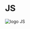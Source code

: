 # JS

![logo JS](https://upload.wikimedia.org/wikipedia/commons/thumb/9/99/Unofficial_JavaScript_logo_2.svg/640px-Unofficial_JavaScript_logo_2.svg.png)
